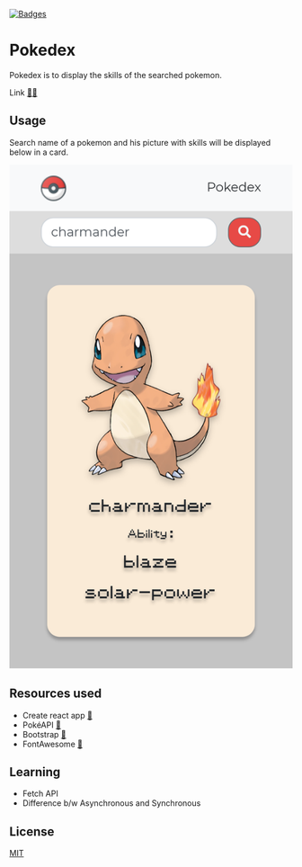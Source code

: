 [![Badges](https://img.shields.io/badge/TeamTanayJobChallenge-1-blue)](https://2020.teamtanay.jobchallenge.dev/)

# Pokedex

Pokedex is to display the skills of the searched pokemon.

Link [👨‍💻](https://m-pokedex.netlify.app/)

## Usage

Search name of a pokemon and his picture with skills will be displayed below in a card.

![Pokedex App Screenshot!](/screenshot.png "Pokedex App Screenshot")

## Resources used

- Create react app [🔗](https://reactjs.org/docs/create-a-new-react-app.html)
- PokéAPI [🔗](https://pokeapi.co/)
- Bootstrap [🔗](https://getbootstrap.com/)
- FontAwesome [🔗](https://fontawesome.com/)

## Learning

- Fetch API
- Difference b/w Asynchronous and Synchronous

## License

[MIT](https://choosealicense.com/licenses/mit/)
